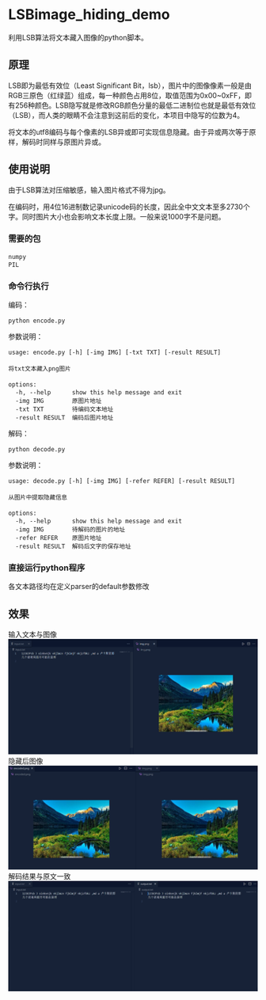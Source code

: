 # LSBimage_hiding_demo
利用LSB算法将文本藏入图像的python脚本。
## 原理
LSB即为最低有效位（Least Significant Bit，lsb），图片中的图像像素一般是由RGB三原色（红绿蓝）组成，每一种颜色占用8位，取值范围为0x00~0xFF，即有256种颜色。LSB隐写就是修改RGB颜色分量的最低二进制位也就是最低有效位（LSB），而人类的眼睛不会注意到这前后的变化，本项目中隐写的位数为4。

将文本的utf8编码与每个像素的LSB异或即可实现信息隐藏。由于异或两次等于原样，解码时同样与原图片异或。
## 使用说明
由于LSB算法对压缩敏感，输入图片格式不得为jpg。

在编码时，用4位16进制数记录unicode码的长度，因此全中文文本至多2730个字。同时图片大小也会影响文本长度上限。一般来说1000字不是问题。
### 需要的包
```
numpy
PIL
```

### 命令行执行
编码：
```
python encode.py
```
参数说明：
```
usage: encode.py [-h] [-img IMG] [-txt TXT] [-result RESULT]

将txt文本藏入png图片

options:
  -h, --help      show this help message and exit
  -img IMG        原图片地址
  -txt TXT        待编码文本地址
  -result RESULT  编码后图片地址
```  
解码：
```
python decode.py
```
参数说明：
```
usage: decode.py [-h] [-img IMG] [-refer REFER] [-result RESULT]

从图片中提取隐藏信息

options:
  -h, --help      show this help message and exit
  -img IMG        待解码的图片的地址
  -refer REFER    原图片地址
  -result RESULT  解码后文字的保存地址
```
### 直接运行python程序
各文本路径均在定义parser的default参数修改
## 效果
输入文本与图像
![](readme_pic/1.png)
隐藏后图像
![](readme_pic/2.png)
解码结果与原文一致
![](readme_pic/3.png)
